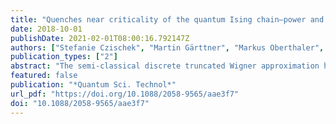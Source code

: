 ```yaml
---
title: "Quenches near criticality of the quantum Ising chain—power and limitations of the discrete truncated Wigner approximation"
date: 2018-10-01
publishDate: 2021-02-01T08:00:16.792147Z
authors: ["Stefanie Czischek", "Martin Gärttner", "Markus Oberthaler", "Michael Kastner", "Thomas Gasenzer"]
publication_types: ["2"]
abstract: "The semi-classical discrete truncated Wigner approximation has recently been proposed as a simulation method for spin-1/2 systems. While it appears to provide a powerful approach which shows promising results in higher dimensions and for systems with long-range interactions, its performance is still not well understood in general. Here we perform a systematic benchmarking on the one-dimensional transverse-field Ising model and point to limitations of the approximation arising after sudden quenches into the quantum critical regime. Our procedure allows to identify the limitations of the semi-classical simulations and with that to determine the regimes and questions where quantum simulators can provide information which is inaccessible to semi-classics."
featured: false
publication: "*Quantum Sci. Technol*"
url_pdf: "https://doi.org/10.1088/2058-9565/aae3f7"
doi: "10.1088/2058-9565/aae3f7"
---
```


